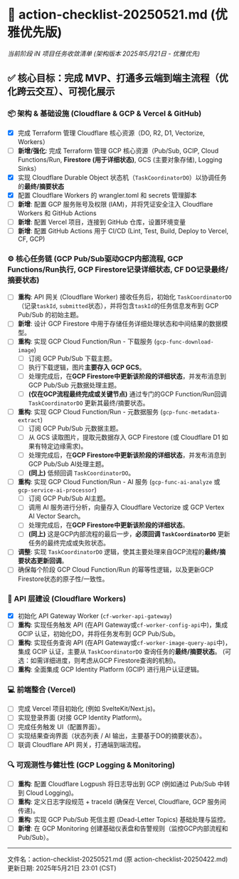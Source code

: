 # 🌟 action-checklist-20250521.md (优雅优先版)
_当前阶段 iN 项目任务收敛清单 (架构版本 2025年5月21日 - 优雅优先)_

## ✅ 核心目标：完成 MVP、打通多云端到端主流程（优化跨云交互）、可视化展示

### 📦 架构 & 基础设施 (Cloudflare & GCP & Vercel & GitHub)
- [x] 完成 Terraform 管理 Cloudflare 核心资源（DO, R2, D1, Vectorize, Workers）
- [ ] **新增/强化**: 完成 Terraform 管理 GCP 核心资源（Pub/Sub, GCIP, Cloud Functions/Run, **Firestore (用于详细状态)**, GCS (主要对象存储), Logging Sinks）
- [x] 实现 Cloudflare Durable Object 状态机（`TaskCoordinatorDO`）以协调任务的**最终/摘要状态**
- [x] 配置 Cloudflare Workers 的 wrangler.toml 和 secrets 管理脚本
- [ ] **新增**: 配置 GCP 服务账号及权限 (IAM)，并将凭证安全注入 Cloudflare Workers 和 GitHub Actions
- [ ] **新增**: 配置 Vercel 项目，连接到 GitHub 仓库，设置环境变量
- [ ] **新增**: 配置 GitHub Actions 用于 CI/CD (Lint, Test, Build, Deploy to Vercel, CF, GCP)

### ⚙️ 核心任务链 (GCP Pub/Sub驱动GCP内部流程, GCP Functions/Run执行, GCP Firestore记录详细状态, CF DO记录最终/摘要状态)
- [ ] **重构**: API 网关 (Cloudflare Worker) 接收任务后，初始化 `TaskCoordinatorDO`（记录`taskId`, `submitted`状态），并将包含`taskId`的任务信息发布到 GCP Pub/Sub 的初始主题。
- [ ] **新增**: 设计 GCP Firestore 中用于存储任务详细处理状态和中间结果的数据模型。
- [ ] **重构**: 实现 GCP Cloud Function/Run - 下载服务 (`gcp-func-download-image`)
    - [ ] 订阅 GCP Pub/Sub 下载主题。
    - [ ] 执行下载逻辑，图片**主要存入 GCP GCS**。
    - [ ] 处理完成后，在**GCP Firestore中更新该阶段的详细状态**，并发布消息到 GCP Pub/Sub 元数据处理主题。
    - [ ] **(仅在GCP流程最终完成或关键节点)** 通过专门的GCP Function/Run回调 `TaskCoordinatorDO` 更新其最终/摘要状态。
- [ ] **重构**: 实现 GCP Cloud Function/Run - 元数据服务 (`gcp-func-metadata-extract`)
    - [ ] 订阅 GCP Pub/Sub 元数据主题。
    - [ ] 从 GCS 读取图片，提取元数据存入 GCP Firestore (或 Cloudflare D1 如果有特定边缘需求)。
    - [ ] 处理完成后，在**GCP Firestore中更新该阶段的详细状态**，并发布消息到 GCP Pub/Sub AI处理主题。
    - [ ] **(同上)** 低频回调 `TaskCoordinatorDO`。
- [ ] **重构**: 实现 GCP Cloud Function/Run - AI 服务 (`gcp-func-ai-analyze` 或 `gcp-service-ai-processor`)
    - [ ] 订阅 GCP Pub/Sub AI主题。
    - [ ] 调用 AI 服务进行分析，向量存入 Cloudflare Vectorize 或 GCP Vertex AI Vector Search。
    - [ ] 处理完成后，在**GCP Firestore中更新该阶段的详细状态**。
    - [ ] **(同上)** 这是GCP内部流程的最后一步，**必须回调 `TaskCoordinatorDO`** 更新任务的最终完成或失败状态。
- [ ] **调整**: 实现 `TaskCoordinatorDO` 逻辑，使其主要处理来自GCP流程的**最终/摘要状态更新回调**。
- [ ] 确保每个阶段 GCP Cloud Function/Run 的幂等性逻辑，以及更新GCP Firestore状态的原子性/一致性。

### 📡 API 层建设 (Cloudflare Workers)
- [x] 初始化 API Gateway Worker (`cf-worker-api-gateway`)
- [ ] **重构**: 实现任务触发 API (在API Gateway或`cf-worker-config-api`中)，集成 GCIP 认证，初始化DO，并将任务发布到 GCP Pub/Sub。
- [ ] **重构**: 实现任务查询 API (在API Gateway或`cf-worker-image-query-api`中)，集成 GCIP 认证，主要从 `TaskCoordinatorDO` 查询任务的**最终/摘要状态**。 (可选：如需详细进度，则考虑从GCP Firestore查询的机制)。
- [ ] **重构**: 全面集成 GCP Identity Platform (GCIP) 进行用户认证逻辑。

### 💻 前端整合 (Vercel)
- [ ] 完成 Vercel 项目初始化 (例如 SvelteKit/Next.js)。
- [ ] 实现登录界面 (对接 GCP Identity Platform)。
- [ ] 完成任务触发 UI（配置界面）。
- [ ] 实现结果查询界面（状态列表 / AI 输出，主要基于DO的摘要状态）。
- [ ] 联调 Cloudflare API 网关，打通端到端流程。

### 🔍 可观测性与健壮性 (GCP Logging & Monitoring)
- [ ] **重构**: 配置 Cloudflare Logpush 将日志导出到 GCP (例如通过 Pub/Sub 中转到 Cloud Logging)。
- [ ] **重构**: 定义日志字段规范 + traceId (确保在 Vercel, Cloudflare, GCP 服务间传递)。
- [ ] **重构**: 实现 GCP Pub/Sub 死信主题 (Dead-Letter Topics) 基础处理与监控。
- [ ] **新增**: 在 GCP Monitoring 创建基础仪表盘和告警规则（监控GCP内部流程和Pub/Sub）。

---
文件名：action-checklist-20250521.md (原 action-checklist-20250422.md)
更新日期: 2025年5月21日 23:01 (CST)